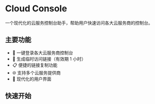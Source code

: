 # Cloud Console

一个现代化的云服务控制台助手，帮助用户快速访问各大云服务商的控制台。

## 主要功能

- 🔐 一键登录各大云服务商控制台
- 🔗 生成临时访问链接（有效期 1 小时）
- 📋 便捷的链接复制功能
- 🌐 支持多个云服务提供商
- 💫 现代化的用户界面

## 快速开始
